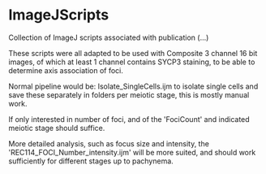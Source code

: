 # ImageJScripts
Collection of ImageJ scripts associated with publication (...) 

These scripts were all adapted to be used with Composite 3 channel 16 bit images, of which at least 1 channel contains SYCP3 staining, to be able to determine axis association of foci. 

Normal pipeline would be:
Isolate_SingleCells.ijm to isolate single cells and save these separately in folders per meiotic stage, this is mostly manual work.

If only interested in number of foci, and of the 'FociCount' and indicated meiotic stage should suffice. 

More detailed analysis, such as focus size and intensity, the 'REC114_FOCI_Number_intensity.ijm' will be more suited, and should work sufficiently for different stages up to pachynema. 

